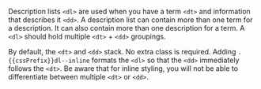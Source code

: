 Description lists `<dl>` are used when you have a term `<dt>` and information that describes it `<dd>`. A description list can contain more than one term for a description. It can also contain more than one description for a term. A `<dl>` should hold multiple `<dt>` + `<dd>` groupings.

By default, the `<dt>` and `<dd>` stack. No extra class is required. Adding `.{{cssPrefix}}dl--inline` formats the `<dl>` so that the `<dd>` immediately follows the `<dt>`. Be aware that for inline styling, you will not be able to differentiate between multiple `<dt>` or `<dd>`.
